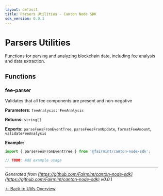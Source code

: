 ```yaml
---
layout: default
title: Parsers Utilities - Canton Node SDK
sdk_version: 0.0.1
---
```


# Parsers Utilities

Functions for parsing and analyzing blockchain data, including fee analysis and data extraction.

## Functions

### fee-parser

Validates that all fee components are present and non-negative

**Parameters:** `feeAnalysis: FeeAnalysis`

**Returns:** `string[]`

**Exports:** `parseFeesFromEventTree`, `parseFeesFromUpdate`, `formatFeeAmount`, `validateFeeAnalysis`

**Example:**
```typescript
import { parseFeesFromEventTree } from '@fairmint/canton-node-sdk';

// TODO: Add example usage
```

---

_Generated from [https://github.com/Fairmint/canton-node-sdk](https://github.com/Fairmint/canton-node-sdk) v0.0.1_

[← Back to Utils Overview](/utils/)
